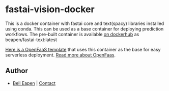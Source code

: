 # fastai-vision-docker

This is a docker container with fastai core and text(spacy) libraries installed using conda. This can be used as a base container for deploying prediction workflows. The pre-built container is available [on dockerhub](https://hub.docker.com/r/beapen/fastai-text) as beapen/fastai-text:latest

[Here is a OpenFaaS template](https://github.com/dermatologist/python3-ml) that uses this container as the base for easy serverless deployment. [Read more about OpenFaas](https://www.openfaas.com/).

## Author

* [Bell Eapen](https://nuchange.ca) |  [Contact](https://nuchange.ca/contact)
